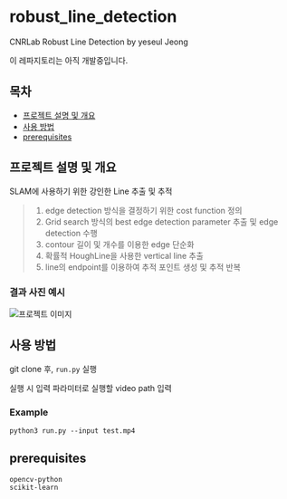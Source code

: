 # robust_line_detection
CNRLab Robust Line Detection by yeseul Jeong


이 레파지토리는 아직 개발중입니다. 


## 목차

- [프로젝트 설명 및 개요](#프로젝트-설명-및-개요)
- [사용 방법](#사용-방법)
- [prerequisites](#prerequisites)
  

## 프로젝트 설명 및 개요

SLAM에 사용하기 위한 강인한 Line 추출 및 추적 

>
> 1. edge detection 방식을 결정하기 위한 cost function 정의
> 2. Grid search 방식의 best edge detection parameter 추출 및 edge detection 수행
> 3. contour 길이 및 개수를 이용한 edge 단순화
> 4. 확률적 HoughLine을 사용한 vertical line 추출 
> 5. line의 endpoint를 이용하여 추적 포인트 생성 및 추적 반복
>

### 결과 사진 예시 

![프로젝트 이미지](https://file.notion.so/f/f/33ab5710-0e62-4945-b834-ff76ea81a48f/d75e63d0-1264-4e59-a9e6-d1cdb2e628ef/Untitled.png?id=3e50fa97-c4d1-4f11-8c26-42d295caf704&table=block&spaceId=33ab5710-0e62-4945-b834-ff76ea81a48f&expirationTimestamp=1708588800000&signature=feVdwCFmrETshPlTMvT-3KOS8RFlb8buoEi5mlSyk5E&downloadName=Untitled.png)


## 사용 방법

git clone 후, `run.py` 실행 

실행 시 입력 파라미터로 실행할 video path 입력

### Example
```
python3 run.py --input test.mp4
```


## prerequisites

```
opencv-python
scikit-learn
```
